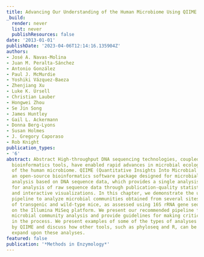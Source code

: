 ```yaml
---
title: Advancing Our Understanding of the Human Microbiome Using QIIME
_build:
  render: never
  list: never
  publishResources: false
date: '2013-01-01'
publishDate: '2023-04-06T12:14:16.135904Z'
authors:
- José A. Navas-Molina
- Juan M. Peralta-Sánchez
- Antonio González
- Paul J. McMurdie
- Yoshiki Vázquez-Baeza
- Zhenjiang Xu
- Luke K. Ursell
- Christian Lauber
- Hongwei Zhou
- Se Jin Song
- James Huntley
- Gail L. Ackermann
- Donna Berg-Lyons
- Susan Holmes
- J. Gregory Caporaso
- Rob Knight
publication_types:
- '6'
abstract: Abstract High-throughput DNA sequencing technologies, coupled with advanced
  bioinformatics tools, have enabled rapid advances in microbial ecology and our understanding
  of the human microbiome. QIIME (Quantitative Insights Into Microbial Ecology) is
  an open-source bioinformatics software package designed for microbial community
  analysis based on DNA sequence data, which provides a single analysis framework
  for analysis of raw sequence data through publication-quality statistical analyses
  and interactive visualizations. In this chapter, we demonstrate the use of the QIIME
  pipeline to analyze microbial communities obtained from several sites on the bodies
  of transgenic and wild-type mice, as assessed using 16S rRNA gene sequences generated
  on the Illumina MiSeq platform. We present our recommended pipeline for performing
  microbial community analysis and provide guidelines for making critical choices
  in the process. We present examples of some of the types of analyses that are enabled
  by QIIME and discuss how other tools, such as phyloseq and R, can be applied to
  expand upon these analyses.
featured: false
publication: '*Methods in Enzymology*'
---
```


